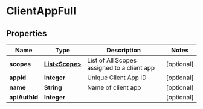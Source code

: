 

# ClientAppFull


## Properties

| Name | Type | Description | Notes |
|------------ | ------------- | ------------- | -------------|
|**scopes** | [**List&lt;Scope&gt;**](Scope.md) | List of All Scopes assigned to a client app |  [optional] |
|**appId** | **Integer** | Unique Client App ID |  [optional] |
|**name** | **String** | Name of client app |  [optional] |
|**apiAuthId** | **Integer** |  |  [optional] |



